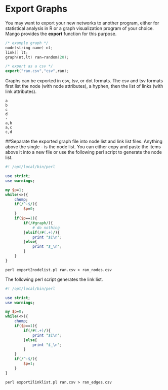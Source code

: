 # Export Graphs

You may want to export your new networks to another program, either for statistical analysis in R or a graph visualization program of your choice. Mango provides the **export** function for this purpose.

```cpp
/* example graph */
node(string name) nt;
link[] lt;
graph(nt,lt) ran=random(20);

/* export as a csv */
export("ran.csv","csv",ran);
```

Graphs can be exported in csv, tsv, or dot formats. The csv and tsv formats first list the node (with node attributes), a hyphen, then the list of links (with link attributes).

```
a
b
c
d
-
a,b
a,c
c,d
```

##Separate the exported graph file into node list and link list files.
Anything above the single - is the node list. You can either copy and paste the items above it into a new file or use the following perl script to generate the node list.
```perl
#! /opt/local/bin/perl

use strict;
use warnings;

my $p=1;
while(<>){
    chomp;
    if(/^-$/){
        $p=0;
    }
    if($p==1){
        if(/#graph/){
            # do nothing
        }elsif(/#(.+)/){
            print "$1\n";
        }else{
            print "$_\n";
        }
    }
}
```

```
perl export2nodelist.pl ran.csv > ran_nodes.csv
```

The following perl script generates the link list.

```perl
#! /opt/local/bin/perl

use strict;
use warnings;

my $p=0;
while(<>){
    chomp;
    if($p==1){
        if(/#(.+)/){
            print "$1\n";
        }else{
            print "$_\n";
        }
    }
    if(/^-$/){
        $p=1;
    }
}
```

```
perl export2linklist.pl ran.csv > ran_edges.csv
```
